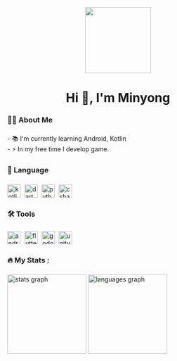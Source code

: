 <div align="center">
  <img height="150" src="https://github.com/CodingVirus/CodingVirus/assets/93506475/daca12e5-13d6-4ae2-ae98-40788716b83f"  />
</div>

###
<!-- ![Anurag's GitHub stats](https://github-readme-stats.vercel.app/api?username=CodingVirus&theme=dark&show_icons=true) -->
<h1 align="center">Hi 👋, I'm Minyong </h1>

###

<h3 align="left">👩‍💻  About Me</h3>

###

<p align="left">- 📚 I'm currently learning Android, Kotlin<br>- ⚡ In my free time I develop game.</p>

###

<h3 align="left">📝 Language</h3>

###

<div align="left">
  <img src="https://img.shields.io/badge/Kotlin-7F52FF?logo=kotlin&logoColor=white&style=for-the-badge" height="30" alt="kotlin logo"  />
  <img width="1" />
  <img src="https://img.shields.io/badge/Dart-0175C2?logo=dart&logoColor=white&style=for-the-badge" height="30" alt="dart logo"  />
  <img width="1" />
  <img src="https://img.shields.io/badge/Python-3776AB?logo=python&logoColor=white&style=for-the-badge" height="30" alt="python logo"  />
  <img width="1" />
  <img src="https://img.shields.io/badge/C Sharp-239120?logo=csharp&logoColor=white&style=for-the-badge" height="30" alt="csharp logo"  />
  <img width="1" />
</div>

###

<h3 align="left">🛠 Tools</h3>

###

<div align="left">
  <img src="https://img.shields.io/badge/Android Studio-3DDC84?logo=androidstudio&logoColor=black&style=for-the-badge" height="30" alt="androidstudio logo"  />
  <img width="1" />
  <img src="https://img.shields.io/badge/Flutter-02569B?logo=flutter&logoColor=white&style=for-the-badge" height="30" alt="flutter logo"  />
  <img width="1" />
  <img src="https://img.shields.io/badge/Godot Engine-478CBF?logo=godotengine&logoColor=white&style=for-the-badge" height="30" alt="godot logo"  />
  <img width="1" />
  <img src="https://img.shields.io/badge/Unity-FFFFFF?logo=unity&logoColor=black&style=for-the-badge" height="30" alt="unity logo"  />
</div>

###

<h3 align="left">🔥   My Stats :</h3>

###
<!--
![Anurag's GitHub stats](https://github-readme-stats.vercel.app/api?username=CodingVirus&theme=dracula&show_icons=true&hide=stars&count_private=true)
<img src="https://github-readme-stats.vercel.app/api/top-langs?username=CodingVirus&locale=en&hide_title=false&layout=compact&card_width=320&langs_count=5&theme=dracula&hide_border=false&order=2" height="170" alt="languages graph"  />
-->

<div align="left">
  <img src="https://github-readme-stats.vercel.app/api?username=CodingVirus&hide_title=false&hide_rank=true&show_icons=true&include_all_commits=true&count_private=true&disable_animations=false&theme=dracula&locale=en&hide_border=false&order=1&hide=stars" height="180" alt="stats graph"  />
  <img src="https://github-readme-stats.vercel.app/api/top-langs?username=CodingVirus&locale=en&hide_title=false&layout=compact&card_width=320&langs_count=5&theme=dracula&hide_border=false&order=2&hide=objective-c,hlsl,shaderlab,html,cmake&exclude_repo=Potato-People-Game" height="180" alt="languages graph"  />
</div>


###

###

